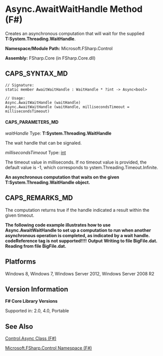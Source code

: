 # Async.AwaitWaitHandle Method (F#)

Creates an asynchronous computation that will wait for the supplied **T:System.Threading.WaitHandle**.

**Namespace/Module Path:** Microsoft.FSharp.Control

**Assembly:** FSharp.Core (in FSharp.Core.dll)


## CAPS_SYNTAX_MD

```
// Signature:
static member AwaitWaitHandle : WaitHandle * ?int -> Async<bool>

// Usage:
Async.AwaitWaitHandle (waitHandle)
Async.AwaitWaitHandle (waitHandle, millisecondsTimeout = millisecondsTimeout)
```

#### CAPS_PARAMETERS_MD
*waitHandle*
Type: **T:System.Threading.WaitHandle**


The wait handle that can be signaled.


*millisecondsTimeout*
Type: [int](http://msdn.microsoft.com/en-us/library/025d5455-3622-4ea5-9573-3ecbd4ee1375)


The timeout value in milliseconds. If no timeout value is provided, the default value is -1, which corresponds to ystem.Threading.Timeout.Infinite.



**An asynchronous computation that waits on the given T:System.Threading.WaitHandle object.**
## CAPS_REMARKS_MD
The computation returns true if the handle indicated a result within the given timeout.

**The following code example illustrates how to use Async.AwaitWaitHandle to set up a computation to run when another asynchronous operation is completed, as indicated by a wait handle.**
<b>codeReference tag is not supported!!!!</b>
**Output**
**Writing to file BigFile.dat.**
**Reading from file BigFile.dat.**
## Platforms
Windows 8, Windows 7, Windows Server 2012, Windows Server 2008 R2


## Version Information
**F# Core Library Versions**

Supported in: 2.0, 4.0, Portable




## See Also
[Control.Async Class &#40;F&#35;&#41;](Control.Async+Class+%28F%23%29.md)

[Microsoft.FSharp.Control Namespace &#40;F&#35;&#41;](Microsoft.FSharp.Control+Namespace+%28F%23%29.md)

